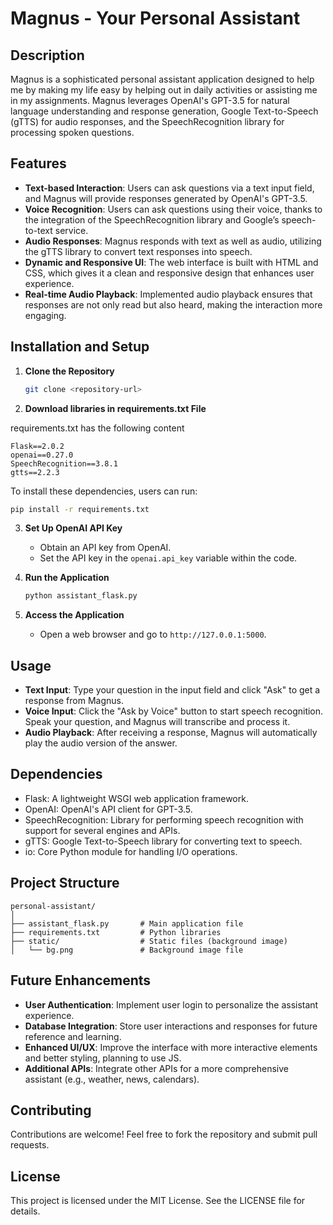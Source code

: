 # Magnus - Your Personal Assistant

## Description

Magnus is a sophisticated personal assistant application designed to help me by making my life easy by helping out in daily activities or assisting me in my assignments. Magnus leverages OpenAI's GPT-3.5 for natural language understanding and response generation, Google Text-to-Speech (gTTS) for audio responses, and the SpeechRecognition library for processing spoken questions.

## Features

- **Text-based Interaction**: Users can ask questions via a text input field, and Magnus will provide responses generated by OpenAI's GPT-3.5.
- **Voice Recognition**: Users can ask questions using their voice, thanks to the integration of the SpeechRecognition library and Google’s speech-to-text service.
- **Audio Responses**: Magnus responds with text as well as audio, utilizing the gTTS library to convert text responses into speech.
- **Dynamic and Responsive UI**: The web interface is built with HTML and CSS, which gives it a clean and responsive design that enhances user experience.
- **Real-time Audio Playback**: Implemented audio playback ensures that responses are not only read but also heard, making the interaction more engaging.

## Installation and Setup

1. **Clone the Repository**
   ```bash
   git clone <repository-url>
   ```

2. **Download libraries in requirements.txt File**

  requirements.txt has the following content
```
Flask==2.0.2
openai==0.27.0
SpeechRecognition==3.8.1
gtts==2.2.3
```

To install these dependencies, users can run:

```bash
pip install -r requirements.txt
```

3. **Set Up OpenAI API Key**
   - Obtain an API key from OpenAI.
   - Set the API key in the `openai.api_key` variable within the code.

4. **Run the Application**
   ```bash
   python assistant_flask.py
   ```

6. **Access the Application**
   - Open a web browser and go to `http://127.0.0.1:5000`.

## Usage

- **Text Input**: Type your question in the input field and click "Ask" to get a response from Magnus.
- **Voice Input**: Click the "Ask by Voice" button to start speech recognition. Speak your question, and Magnus will transcribe and process it.
- **Audio Playback**: After receiving a response, Magnus will automatically play the audio version of the answer.

## Dependencies

- Flask: A lightweight WSGI web application framework.
- OpenAI: OpenAI's API client for GPT-3.5.
- SpeechRecognition: Library for performing speech recognition with support for several engines and APIs.
- gTTS: Google Text-to-Speech library for converting text to speech.
- io: Core Python module for handling I/O operations.

## Project Structure

```
personal-assistant/
│
├── assistant_flask.py       # Main application file
├── requirements.txt         # Python libraries
├── static/                  # Static files (background image)
│   └── bg.png               # Background image file
```

## Future Enhancements

- **User Authentication**: Implement user login to personalize the assistant experience.
- **Database Integration**: Store user interactions and responses for future reference and learning.
- **Enhanced UI/UX**: Improve the interface with more interactive elements and better styling, planning to use JS.
- **Additional APIs**: Integrate other APIs for a more comprehensive assistant (e.g., weather, news, calendars).

## Contributing

Contributions are welcome! Feel free to fork the repository and submit pull requests.

## License

This project is licensed under the MIT License. See the LICENSE file for details.

